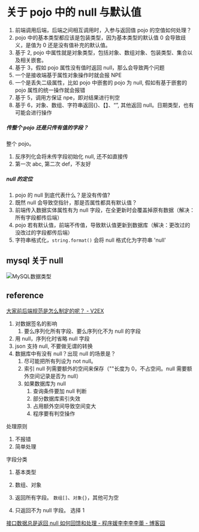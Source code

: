 # 关于 pojo 中的 null 与默认值

1. 前端调用后端，后端之间相互调用时，入参与返回值 pojo 的空值如何处理？
2. pojo 中的基本类型都应该是包装类型，因为基本类型的默认值 0 会导致歧义，是值为 0 还是没有值补充的默认值。
3. 基于 2, pojo 中属性就是对象类型，包括对象、数组对象、包装类型、集合以及相关嵌套。
4. 基于 3，假如 pojo 属性没有值时返回 null，那么会导致两个问题
5. 一个是接收端基于属性对象操作时就会报 NPE
6. 一个是丢失二级属性，比如 pojo 中嵌套的 pojo 为 null, 假如有基于嵌套的 pojo 属性的统一操作就会报错
7. 基于 5，调用方保证 npe，即对结果进行判空
8. 基于 6，对象、数组、字符串返回{}、【】、“”, 其他返回 null。日期类型，也有可能会进行操作

##### 传整个 pojo 还是只传有值的字段？
整个 pojo。
1. 反序列化会将未传字段初始化 null, 还不如直接传
2. 第一次 abc, 第二次 def，不友好

##### null 的定位
1. pojo 的 null 到底代表什么？是没有传值?
2. 既然 null 会导致空指针，那是否属性都具有默认值？
3. 前端传入数据实体属性有为 null 字段，在全更新时会覆盖掉原有数据（解决：所有字段都传后端）
4. pojo 若有默认值，前端不传值，导致默认值更新到数据库（解决：更改过的没改过的字段都传后端）
5. 字符串格式化，`string.format()` 会将 null 格式化为字符串 'null'

## mysql 关于 null 
![MySQL数据类型](MySQL数据类型.md#mysql%20关于%20null)
## reference
[大家前后端规范是怎么制定的呢？ - V2EX](https://www.v2ex.com/t/445812)
1. 对数据签名的影响
	1. 要么序列化所有字段、要么序列化不为 null 的字段
2. 用 null，序列化时省略 null 字段
3. json 支持 null, 不要做无谓的转换
4. 数据库中有没有 null？出现 null 的场景是？
	1. 尽可能把所有列设为 not null。
	2. 索引 null 列需要额外的空间来保存（""长度为 0，不占空间。null 需要额外空间记录是否为 null）
	3. 如果数据库为 null
		1. 查询条件要加 null 判断
		2. 部分数据库索引失效
		3. 占用额外空间导致空间变大
		4. 程序要有判空操作

处理原则
1. 不报错
2. 简单处理

字段分类
1. 基本类型
2. 数组、对象

1. 返回所有字段。 `数组[]`、`对象{}`，其他可为空
2. 只返回不为 null 字段。
选择 1


[接口数据总是返回 null 如何回馈和处理 - 程序媛李李李李蕾 - 博客园](https://www.cnblogs.com/daysme/p/14656888.html)